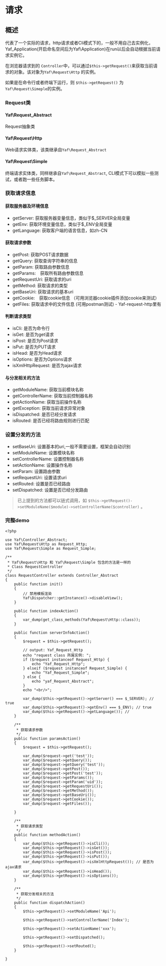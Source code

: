 # 请求

## 概述

代表了一个实际的请求，http请求或者Cli模式下的，一般不用自己去实例化，Yaf_Application(开启命名空间后为Yaf\Application)在run以后会自动根据当前请求实例它。

在浏览器请求到的 `Controller`中，可以通过`$this->getRequest()`来获取当前请求的对象。该对象为`Yaf\Request\Http` 的实例。

如果是在命令行或者终端下运行，则 `$this->getRequest()` 为 `Yaf\Request\Simeple`的实例。


### Request类

#### Yaf\Request_Abstract

Request抽象类

#### Yaf\Request\Http

Web请求实体类，该类继承自`Yaf\Request_Abstract`

#### Yaf\Request\Simple

终端请求实体类，同样继承自`Yaf\Request_Abstract`, CLI模式下可以模拟一些测试，或者跑一些任务脚本。


### 获取请求信息

#### 获取服务器及环境信息

* getServer: 获取服务器变量信息，类似于$_SERVER全局变量
* getEnv: 获取环境变量信息，类似于$_ENV全局变量
* getLanguage: 获取客户端的语言信息，如zh-CN


#### 获取请求参数

* getPost: 获取POST请求数据
* getQuery: 获取查询字符串的信息
* getParam: 获取路由参数信息
* getParams:　获取所有路由参数信息
* getRequestUri: 获取请求的uri
* getMethod: 获取请求的类型
* getBaseUri: 获取请求的基本uri
* getCookie:　获取cookie信息 （可用浏览器cookie插件添加cookie来测试）
* getFiles: 获取请求中的文件信息 (可用postman测试) - Yaf-request-http里有


#### 判断请求类型

* isCli: 是否为命令行           
* isGet: 是否为get请求       
* isPost: 是否为Post请求
* isPut: 是否为PUT请求
* isHead: 是否为Head请求
* isOptions: 是否为Options请求
* isXmlHttpRequest: 是否为ajax请求


#### 与分发相关的方法

* getModuleName: 获取当前模块名称
* getControllerName: 获取当前控制器名称
* getActionName: 获取当前操作名称
* getException: 获取当前请求异常对象
* isDispatched: 是否已经分发请求
* isRouted: 是否已经将路由规则进行匹配


### 设置分发的方法

* setBaseUri: 设置基本的uri,一般不需要设置，框架会自动识别
* setModuleName: 设置模块名称
* setControllerName: 设置控制器名称
* setActionName: 设置操作名称
* setParam: 设置路由参数
* setRequestUri: 设置请求uri
* setRouted: 设置是否已经路由
* setDispatched: 设置是否已经分发路由

> 已上提到的方法都可以链式调用，如 `$this->getRequest()->setModuleName($module)->setControllerName($controller)` 。

### 完整demo

```
<?php

use Yaf\Controller_Abstract;
use Yaf\Request\Http as Request_Http;
use Yaf\Request\Simple as Request_Simple;

/**
 * Yaf\Request\Http 和 Yaf\Request\Simple 包含的方法是一样的
 * Class RequestController
 */
class RequestController extends Controller_Abstract
{
    public function init()
    {
        // 禁用模板渲染
        Yaf\Dispatcher::getInstance()->disableView();
    }

    public function indexAction()
    {
        var_dump(get_class_methods(Yaf\Request\Http::class));
    }

    public function serverInfoAction()
    {
        $request = $this->getRequest();

        // output: Yaf_Request_Http
        echo "request class 所属实例: ";
        if ($request instanceof Request_Http) {
            echo "Yaf_Request_Http";
        } elseif ($request instanceof Request_Simple) {
            echo "Yaf_Request_Simple";
        } else {
            echo "yaf_Request_Abstract";
        }
        echo "<br/>";

        var_dump($this->getRequest()->getServer() === $_SERVER); // true
        var_dump($this->getRequest()->getEnv() === $_ENV); // true
        var_dump($this->getRequest()->getLanguage()); //
    }

    /**
     * 获取请求参数
     */
    public function paramsAction()
    {
        $request = $this->getRequest();

        var_dump($request->get('test'));
        var_dump($request->getQuery());
        var_dump($request->getQuery('test'));
        var_dump($request->getPost());
        var_dump($request->getPost('test'));
        var_dump($request->getParams());
        var_dump($request->getParam('uid'));
        var_dump($request->getRequestUri());
        var_dump($request->getMethod());
        var_dump($request->getBaseUri());
        var_dump($request->getCookie());
        var_dump($request->getFiles());

    }

    /**
     * 获取请求类型
     */
    public function methodAction()
    {
        var_dump($this->getRequest()->isCli());
        var_dump($this->getRequest()->isGet());
        var_dump($this->getRequest()->isPost());
        var_dump($this->getRequest()->isPut());
        var_dump($this->getRequest()->isXmlHttpRequest()); // 是否为ajax请求
        var_dump($this->getRequest()->isHead());
        var_dump($this->getRequest()->isOptions());
    }

    /**
     * 获取分发相关的方法
     */
    public function dispatchAction()
    {
        $this->getRequest()->setModuleName('Api');

        $this->getRequest()->setControllerName('Index');

        $this->getRequest()->setActionName('xxx');

        $this->getRequest()->setDispatched();

        $this->getRequest()->setRouted();
    }

}

```


